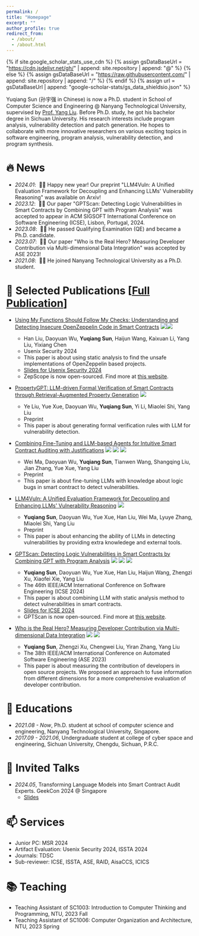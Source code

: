 ```yaml
---
permalink: /
title: "Homepage"
excerpt: ""
author_profile: true
redirect_from: 
  - /about/
  - /about.html
---
```


{% if site.google_scholar_stats_use_cdn %}
{% assign gsDataBaseUrl = "https://cdn.jsdelivr.net/gh/" | append: site.repository | append: "@" %}
{% else %}
{% assign gsDataBaseUrl = "https://raw.githubusercontent.com/" | append: site.repository | append: "/" %}
{% endif %}
{% assign url = gsDataBaseUrl | append: "google-scholar-stats/gs_data_shieldsio.json" %}

<span class='anchor' id='about-me'></span>

Yuqiang Sun (孙宇强 in Chinese) is now a Ph.D. student in School of Computer Science and Engineering @ Nanyang Technological University, supervised by [Prof. Yang Liu](https://personal.ntu.edu.sg/yangliu/).
Before Ph.D. study, he got his bachelor degree in Sichuan University.
His research interests include program analysis, vulnerability detection and patch generation.
He hopes to collaborate with more innovative researchers on various exciting topics in software engineering, program analysis, vulnerability detection, and program synthesis.

<!-- My research interest includes neural machine translation and computer vision. I have published more than 100 papers at the top international AI conferences with total <a href='https://scholar.google.com/citations?user=KAWDTzsAAAAJ'>google scholar citations <strong><span id='total_cit'>260000+</span></strong></a> (You can also use google scholar badge <a href='https://scholar.google.com/citations?user=KAWDTzsAAAAJ'><img src="https://img.shields.io/endpoint?url={{ url | url_encode }}&logo=Google%20Scholar&labelColor=f6f6f6&color=9cf&style=flat&label=citations"></a>). -->


# 🔥 News
- *2024.01*: &nbsp;🎉🎉 Happy new year! Our preprint "LLM4Vuln: A Unified Evaluation Framework for Decoupling and Enhancing LLMs' Vulnerability Reasoning" was available on Arxiv! 
- *2023.12*: &nbsp;🎉🎉 Our paper "GPTScan: Detecting Logic Vulnerabilities in Smart Contracts by Combining GPT with Program Analysis" was accepted to appear in ACM SIGSOFT International Conference on Software Engineering (ICSE), Lisbon, Portugal, 2024.
- *2023.08*: &nbsp;🎉🎉 He passed Qualifying Examination (QE) and became a Ph.D. candidate.
- *2023.07*: &nbsp;🎉🎉 Our paper "Who is the Real Hero? Measuring Developer Contribution via Multi-dimensional Data Integration" was accepted by ASE 2023! 
- *2021.08*: &nbsp;🎉🎉 He joined Nanyang Technological University as a Ph.D. student. 

# 📝 Selected Publications [[Full Publication](/publication)]

<!-- <div class='paper-box'><div class='paper-box-image'><div><div class="badge">CVPR 2016</div><img src='images/500x300.png' alt="sym" width="100%"></div></div>
<div class='paper-box-text' markdown="1"> -->

<!-- </div>
</div> -->

- [Using My Functions Should Follow My Checks: Understanding and Detecting Insecure OpenZeppelin Code in Smart Contracts](https://www.usenix.org/conference/usenixsecurity24/presentation/liu-han)
![](https://img.shields.io/badge/CCF-A-red?style=flat-square)[![](https://img.shields.io/badge/UsenixSecurity-2024-blue?style=flat-square)](https://www.usenix.org/conference/usenixsecurity24/presentation/liu-han)
  - Han Liu, Daoyuan Wu, **Yuqiang Sun**, Haijun Wang, Kaixuan Li, Yang Liu, Yixiang Chen
  - Usenix Security 2024 <strong><span class='show_paper_citations' data='KAWDTzsAAAAJ:WF5omc3nYNoC'></span></strong>
  - This paper is about using static analysis to find the unsafe implementations of OpenZeppelin based projects.
  - [Slides for Usenix Security 2024](/assets/pdf/ZepScope.pdf)
  - ZepScope is now open-sourced. Find more at [this website](https://zepscope.github.io/).

- [PropertyGPT: LLM-driven Formal Verification of Smart Contracts through Retrieval-Augmented Property Generation](https://arxiv.org/abs/2405.02580) 
[![](https://img.shields.io/badge/arXiv-2405.02580-B31B1B?style=flat-square)](https://arxiv.org/abs/2405.02580)
  - Ye Liu, Yue Xue, Daoyuan Wu, **Yuqiang Sun**, Yi Li, Miaolei Shi, Yang Liu
  - Preprint <strong><span class='show_paper_citations' data='KAWDTzsAAAAJ:eQOLeE2rZwMC'></span></strong>
  - This paper is about generating formal verification rules with LLM for vulnerability detection.

- [Combining Fine-Tuning and LLM-based Agents for Intuitive Smart Contract Auditing with Justifications](https://arxiv.org/abs/2403.16073) 
![](https://img.shields.io/badge/CCF-A-red?style=flat-square) [![](https://img.shields.io/badge/ICSE-2025-blue?style=flat-square)]() [![](https://img.shields.io/badge/arXiv-2403.16073-B31B1B?style=flat-square)](https://arxiv.org/abs/2403.16073)
  - Wei Ma, Daoyuan Wu, **Yuqiang Sun**, Tianwen Wang, Shangqing Liu, Jian Zhang, Yue Xue, Yang Liu
  - Preprint <strong><span class='show_paper_citations' data='KAWDTzsAAAAJ:W7OEmFMy1HYC'></span></strong>
  - This paper is about fine-tuning LLMs with knowledge about logic bugs in smart contract to detect vulnerabilities.

- [LLM4Vuln: A Unified Evaluation Framework for Decoupling and Enhancing LLMs' Vulnerability Reasoning](https://arxiv.org/abs/2401.16185) 
[![](https://img.shields.io/badge/arXiv-2401.16185-B31B1B?style=flat-square)](https://arxiv.org/abs/2401.16185)
  - **Yuqiang Sun**, Daoyuan Wu, Yue Xue, Han Liu, Wei Ma, Lyuye Zhang, Miaolei Shi, Yang Liu
  - Preprint <strong><span class='show_paper_citations' data='KAWDTzsAAAAJ:zYLM7Y9cAGgC'></span></strong>
  - This paper is about enhancing the ability of LLMs in detecting vulnerabilities by providing extra knowledege and external tools. 

- [GPTScan: Detecting Logic Vulnerabilities in Smart Contracts by Combining GPT with Program Analysis](https://dl.acm.org/doi/abs/10.1145/3597503.3639117)
![](https://img.shields.io/badge/CCF-A-red?style=flat-square) [![](https://img.shields.io/badge/ICSE-2024-blue?style=flat-square)]() [![](https://img.shields.io/badge/arXiv-2308.03314-B31B1B?style=flat-square)](https://arxiv.org/abs/2308.03314)
  - **Yuqiang Sun**, Daoyuan Wu, Yue Xue, Han Liu, Haijun Wang, Zhengzi Xu, Xiaofei Xie, Yang Liu
  - The 46th IEEE/ACM International Conference on Software Engineering (ICSE 2024) <strong><span class='show_paper_citations' data='KAWDTzsAAAAJ:YsMSGLbcyi4C'></span></strong>
  - This paper is about combining LLM with static analysis method to detect vulnerabilities in smart contracts. 
  - [Slides for ICSE 2024](/assets/pdf/GPTScanSlides.pdf)
  - GPTScan is now open-sourced. Find more at [this website](https://gptscan.github.io/).

- [Who is the Real Hero? Measuring Developer Contribution via Multi-dimensional Data Integration](https://ieeexplore.ieee.org/document/10298552/) 
![](https://img.shields.io/badge/CCF-A-red?style=flat-square) [![](https://img.shields.io/badge/ASE-2023-blue?style=flat-square)](https://ieeexplore.ieee.org/document/10298552/)
  - **Yuqiang Sun**, Zhengzi Xu, Chengwei Liu, Yiran Zhang, Yang Liu
  - The 38th IEEE/ACM International Conference on Automated Software Engineering (ASE 2023) <strong><span class='show_paper_citations' data='KAWDTzsAAAAJ:qjMakFHDy7sC'></span></strong>
  - This paper is about measuring the contribution of developers in open source projects. We proposed an approach to fuse information from different dimensions for a more comprehensive evaluation of developer contribution. 

<!-- # 🎖 Honors and Awards
- *2021.10* Lorem ipsum dolor sit amet, consectetur adipiscing elit. Vivamus ornare aliquet ipsum, ac tempus justo dapibus sit amet. 
- *2021.09* Lorem ipsum dolor sit amet, consectetur adipiscing elit. Vivamus ornare aliquet ipsum, ac tempus justo dapibus sit amet.  -->

# 📖 Educations
- *2021.08 - Now*, Ph.D. student at school of computer science and engineering, Nanyang Technological University, Singapore.
- *2017.09 - 2021.06*, Undergraduate student at college of cyber space and engineering, Sichuan University, Chengdu, Sichuan, P.R.C. 

# 💬 Invited Talks
- *2024.05*, Transforming Language Models into Smart Contract Audit Experts. GeekCon 2024 @ Singapore
  - [Slides](/assets/pdf/geekcon2024.pdf)

<!-- # 💻 Internships
- *2019.05 - 2020.02*, [Lorem](https://github.com/), China. -->

# 📫 Services

- Junior PC: MSR 2024
- Artifact Evaluation: Usenix Security 2024, ISSTA 2024
- Journals: TDSC
- Sub-reviewer: ICSE, ISSTA, ASE, RAID, AisaCCS, ICICS


# 📚 Teaching

- Teaching Assistant of SC1003: Introduction to Computer Thinking and Programming, NTU, 2023 Fall
- Teaching Assistant of SC1006: Computer Organization and Architecture, NTU, 2023 Spring
